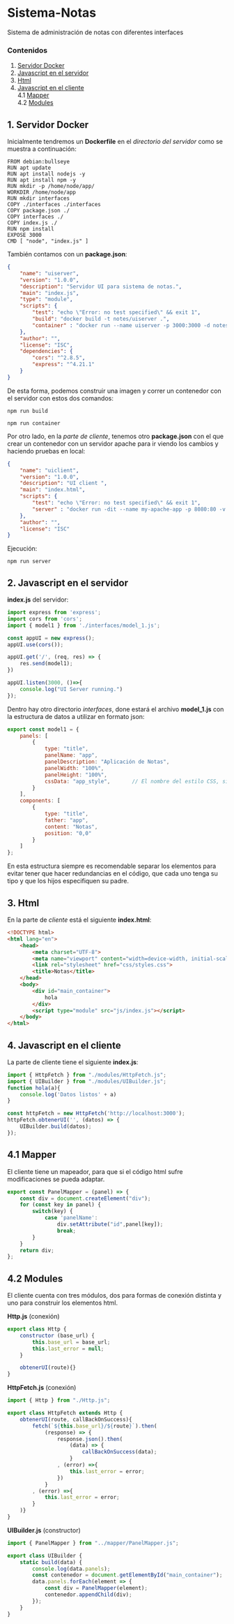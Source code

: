 # Sistema-Notas
Sistema de administración de notas con diferentes interfaces


### Contenidos

1. [Servidor Docker](#1-servidor-docker)  
2. [Javascript en el servidor](#2-javascript-en-el-servidor)  
3. [Html](#3-html)
4. [Javascript en el cliente](#4-javascript-en-el-cliente)  
	4.1 [Mapper](#41-mapper)  
    4.2 [Modules](#42-modules)

## 1. Servidor Docker

Inicialmente tendremos un **Dockerfile** en el _directorio del servidor_ como se muestra a continuación:

```docker
FROM debian:bullseye
RUN apt update
RUN apt install nodejs -y 
RUN apt install npm -y
RUN mkdir -p /home/node/app/
WORKDIR /home/node/app
RUN mkdir interfaces
COPY ./interfaces ./interfaces
COPY package.json ./
COPY interfaces ./
COPY index.js ./
RUN npm install
EXPOSE 3000
CMD [ "node", "index.js" ]
```

También contamos con un **package.json**:

```json
{
    "name": "uiserver",
    "version": "1.0.0",
    "description": "Servidor UI para sistema de notas.",
    "main": "index.js",
    "type": "module",
    "scripts": {
        "test": "echo \"Error: no test specified\" && exit 1",
        "build": "docker build -t notes/uiserver .",
        "container" : "docker run --name uiserver -p 3000:3000 -d notes/uiserver"
    },
    "author": "",
    "license": "ISC",
    "dependencies": {
        "cors": "^2.8.5",
        "express": "^4.21.1"
    }
}
```

De esta forma, podemos construir una imagen y correr un contenedor con el servidor con estos dos comandos:

    npm run build

    npm run container

Por otro lado, en la _parte de cliente_, tenemos otro **package.json** con el que crear un contenedor con un servidor apache para ir viendo los cambios y haciendo pruebas en local:

```json
{
    "name": "uiclient",
    "version": "1.0.0",
    "description": "UI client ",
    "main": "index.html",
    "scripts": {
        "test": "echo \"Error: no test specified\" && exit 1",
        "server" : "docker run -dit --name my-apache-app -p 8080:80 -v //c/Users/NombreUsuario/.../uiclient:/usr/local/apache2/htdocs/ httpd:2.4" //Esta dirección tendría que modificarse
    },
    "author": "",
    "license": "ISC"
}
```

Ejecución:

    npm run server

## 2. Javascript en el servidor

**index.js** del servidor:

```javascript
import express from 'express';
import cors from 'cors';
import { model1 } from './interfaces/model_1.js';

const appUI = new express();
appUI.use(cors());

appUI.get('/', (req, res) => {
    res.send(model1);
})

appUI.listen(3000, ()=>{
    console.log("UI Server running.")
});
```

Dentro hay otro directorio _interfaces_, done estará el archivo **model_1.js** con la estructura de datos a utilizar en formato json:

```javascript
export const model1 = {
    panels: [
        {
            type: "title",
            panelName: "app",
            panelDescription: "Aplicación de Notas",
            panelWidth: "100%",
            panelHeight: "100%",
            cssData: "app_style",       // El nombre del estilo CSS, si tiene alguno específico
        }
    ],
    components: [
        {
            type: "title",
            father: "app",
            content: "Notas",
            position: "0,0"
        }
    ]
};
```

En esta estructura siempre es recomendable separar los elementos para evitar tener que hacer redundancias en el código, que cada uno tenga su tipo y que los hijos especifiquen su padre.

## 3. Html

En la parte de _cliente_ está el siguiente **index.html**:

```html
<!DOCTYPE html>
<html lang="en">
    <head>
        <meta charset="UTF-8">
        <meta name="viewport" content="width=device-width, initial-scale=1.0">
        <link rel="stylesheet" href="css/styles.css">
        <title>Notas</title>
    </head>
    <body>
        <div id="main_container">
            hola
        </div>
        <script type="module" src="js/index.js"></script>
    </body>
</html>
```

## 4. Javascript en el cliente

La parte de cliente tiene el siguiente **index.js**:

```javascript
import { HttpFetch } from "./modules/HttpFetch.js";
import { UIBuilder } from "./modules/UIBuilder.js";
function hola(a){
    console.log('Datos listos' + a)
}

const httpFetch = new HttpFetch('http://localhost:3000');
httpFetch.obtenerUI('', (datos) => {
    UIBuilder.build(datos);
});

```

## 4.1 Mapper

El cliente tiene un mapeador, para que si el código html sufre modificaciones se pueda adaptar.

```javascript
export const PanelMapper = (panel) => {
    const div = document.createElement("div");
    for (const key in panel) {
        switch(key) {
            case 'panelName': 
                div.setAttribute("id",panel[key]);
                break;
        }
    }
    return div;
};
```

## 4.2 Modules

El cliente cuenta con tres módulos, dos para formas de conexión distinta y uno para construir los elementos html.

**Http.js** (conexión)

```javascript
export class Http {
    constructor (base_url) {
        this.base_url = base_url;
        this.last_error = null;
    }

    obtenerUI(route){}
}
```

**HttpFetch.js** (conexión)

```javascript
import { Http } from "./Http.js";

export class HttpFetch extends Http {
    obtenerUI(route, callBackOnSuccess){
        fetch(`${this.base_url}/${route}`).then(
            (response) => {
                response.json().then(
                    (data) => {
                        callBackOnSuccess(data);
                    }
                , (error) =>{
                    this.last_error = error;
                })
            }
        , (error) =>{
            this.last_error = error;
        }
    )}
}
```

**UIBuilder.js** (constructor)

```javascript
import { PanelMapper } from "../mapper/PanelMapper.js";

export class UIBuilder {
    static build(data) {
        console.log(data.panels);
        const contenedor = document.getElementById("main_container");
        data.panels.forEach(element => {
            const div = PanelMapper(element);
            contenedor.appendChild(div);
        });
    }
}
```